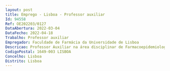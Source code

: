```yaml
--- 
layout: post
title: Emprego - Lisboa - Professor auxiliar
Id: 94558
Ref: OE202203/0127
DataAbertura: 2022-03-04
DataFecho: 2022-04-18
Trabalho: Professor auxiliar
Empregador: Faculdade de Farmácia da Universidade de Lisboa
Descricao: Professor Auxiliar na área disciplinar de Farmacoepidemiologia e Farmacovigilância.
CodigoPostal: 1649-003 LISBOA
Concelho: Lisboa
Distrito: Lisboa
--- 
```

